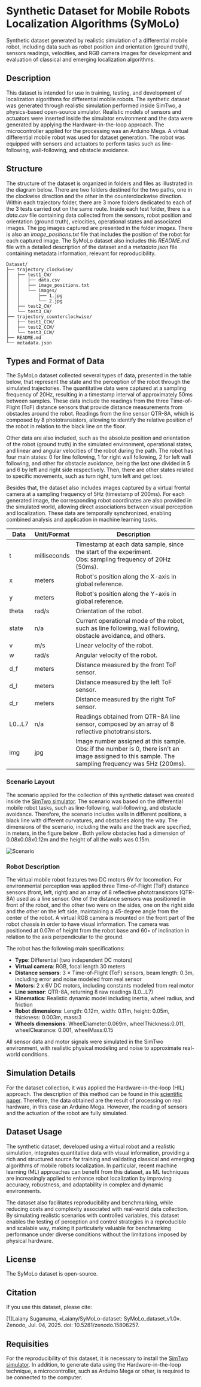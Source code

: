 # Synthetic Dataset for Mobile Robots Localization Algorithms (SyMoLo)

Synthetic dataset generated by realistic simulation of a differential mobile robot, including data such as robot position and orientation (ground truth), sensors readings, velocities, and RGB camera images for development and evaluation of classical and emerging localization algorithms.

## Description

This dataset is intended for use in training, testing, and development of localization algorithms for differential mobile robots. The synthetic dataset was generated through realistic simulation performed inside SimTwo, a physics-based open-source simulator. Realistic models of sensors and actuators were inserted inside the simulator environment and the data were generated by applying the Hardware-in-the-loop approach. The microcontroller applied for the processing was an Arduino Mega. A virtual differential mobile robot was used for dataset generation. The robot was equipped with sensors and actuators to perform tasks such as line-following, wall-following, and obstacle avoidance. 

## Structure

The structure of the dataset is organized in folders and files as illustrated in the diagram below. There are two folders destined for the two paths, one in the clockwise direction and the other in the counterclockwise direction. Within each trajectory folder, there are 3 more folders dedicated to each of the 3 tests carried out on the same route. Inside each test folder, there is a *data.csv* file containing data collected from the sensors, robot position and orientation (ground truth), velocities, operational states and associated images. The jpg images captured are presented in the folder *images*. There is also an *image_positions.txt* file that includes the position of the robot for each captured image. The SyMoLo dataset also includes this *README.md* file with a detailed description of the dataset and a *metadata.json* file containing metadata information, relevant for reproducibility.

```text
Dataset/
├── trajectory_clockwise/
│   ├── test1_CW/
│   │   ├── data.csv
│   │   ├── image_positions.txt
│   │   └── images/
│   │       ├── 1.jpg
│   │       └── 2.jpg
│   ├── test2_CW/
│   └── test3_CW/
├── trajectory_counterclockwise/
│   ├── test1_CCW/
│   ├── test2_CCW/
│   └── test3_CCW/
├── README.md
└── metadata.json
```

## Types and Format of Data

The SyMoLo dataset collected several types of data, presented in the table below, that represent the state and the perception of the robot through the simulated trajectories. The quantitative data were captured at a sampling frequency of 20Hz, resulting in a timestamp interval of approximately 50ms between samples. These data include the readings from the three Time-of-Flight (ToF) distance sensors that provide distance measurements from obstacles around the robot. Readings from the line sensor QTR-8A, which is composed by 8 phototransistors, allowing to identify the relative position of the robot in relation to the black line on the floor. 

Other data are also included, such as the absolute position and orientation of the robot (ground truth) in the simulated environment, operational states, and linear and angular velocities of the robot during the path. The robot has four main states: 0 for line following, 1 for right wall following, 2 for left wall following, and other for obstacle avoidance, being the last one divided in 5 and 6 by left and right side respectively. Then, there are other states related to specific movements, such as turn right, turn left and get lost.

Besides that, the dataset also includes images captured by a virtual frontal camera at a sampling frequency of 5Hz (timestamp of 200ms). For each generated image, the corresponding robot coordinates are also provided in the simulated world, allowing direct associations between visual perception and localization. These data are temporally synchronized, enabling combined analysis and application in machine learning tasks.     

| **Data** | **Unit/Format** | **Description** |
|---------|-----------------|-----------------|
| t | milliseconds | Timestamp at each data sample, since the start of the experiment. <br> Obs: sampling frequency of 20Hz (50ms). |
| x | meters | Robot's position along the X-axis in global reference. |
| y | meters | Robot's position along the Y-axis in global reference. |
| theta | rad/s | Orientation of the robot. |
| state | n/a | Current operational mode of the robot, such as line following, wall following, obstacle avoidance, and others. |
| v | m/s | Linear velocity of the robot. |
| w | rad/s | Angular velocity of the robot. |
| d_f | meters | Distance measured by the front ToF sensor. |
| d_l | meters | Distance measured by the left ToF sensor. |
| d_r | meters | Distance measured by the right ToF sensor. |
| L0...L7 | n/a | Readings obtained from QTR-8A line sensor, composed by an array of 8 reflective phototransistors. |
| img | jpg | Image number assigned at this sample. <br> Obs: if the number is 0, there isn't an image assigned to this sample. The sampling frequency was 5Hz (200ms). |

### Scenario Layout

The scenario applied for the collection of this synthetic dataset was created inside the [SimTwo simulator](https://github.com/P33a/SimTwo). The scenario was based on the differential mobile robot tasks, such as line-following, wall-following, and obstacle avoidance. Therefore, the scenario includes walls in different positions, a black line with different curvatures, and obstacles along the way. The dimensions of the scenario, including the walls and the track are specified, in meters, in the figure below . Both yellow obstacles had a dimension of 0.08x0.08x0.12m and the height of all the walls was 0.15m.

![Scenario](scenario.png)

### Robot Description

The virtual mobile robot features two DC motors 6V for locomotion. For environmental perception was applied three Time-of-Flight (ToF) distance sensors (front, left, right) and an array of 8 reflective phototransistors (QTR-8A) used as a line sensor. One of the distance sensors was positioned in front of the robot, and the other two were on the sides, one on the right side and the other on the left side, maintaining a 45-degree angle from the center of the robot. A virtual RGB camera is mounted on the front part of the robot chassis in order to have visual information. The camera was positioned at 0.07m of height from the robot base and 60◦ of inclination in relation to the axis perpendicular to the ground.  

The robot has the following main specifications:

- **Type**: Differential (two independent DC motors)
- **Virtual camera**: RGB, focal length 30 meters 
- **Distance sensors**: 3 × Time-of-Flight (ToF) sensors, beam length: 0.3m, including error and noise modeled from real sensor
- **Motors**: 2 x 6V DC motors, including constants modeled from real motor
- **Line sensor**: QTR-8A, returning 8 raw readings (L0...L7)
- **Kinematics**: Realistic dynamic model including inertia, wheel radius, and friction
- **Robot dimensions**: Length: 0.12m, width: 0.11m, height: 0.05m, thickness: 0.003m, mass:3
- **Wheels dimensions**: WheelDiameter:0.069m, wheelThickness:0.011, wheelClearance: 0.001, wheelMass:0.15              

All sensor data and motor signals were simulated in the SimTwo environment, with realistic physical modeling and noise to approximate real-world conditions.

## Simulation Details

For the dataset collection, it was applied the Hardware-in-the-loop (HIL) approach. The description of this method can be found in this [scientific paper](https://ieeexplore.ieee.org/document/10708336). Therefore, the data obtained are the result of processing on real hardware, in this case an Arduino Mega. However, the reading of sensors and the actuation of the robot are fully simulated. 

## Dataset Usage

The synthetic dataset, developed using a virtual robot and a realistic simulation, integrates quantitative data with visual information, providing a rich and structured source for training and validating classical and emerging algorithms of mobile robots localization. In particular, recent machine learning (ML) approaches can benefit from this dataset, as ML techniques are increasingly applied to enhance robot localization by improving accuracy, robustness, and adaptability in complex and dynamic environments.

The dataset also facilitates reproducibility and benchmarking, while reducing costs and complexity associated with real-world data collection. By simulating realistic scenarios with controlled variables, this dataset enables the testing of perception and control strategies in a reproducible and scalable way, making it particularly valuable for benchmarking performance under diverse conditions without the limitations imposed by physical hardware. 

## License

The SyMoLo dataset  is open-source.

## Citation

If you use this dataset, please cite:  

[1]Laiany Suganuma, «Laiany/SyMoLo-dataset: SyMoLo_dataset_v1.0». Zenodo, Jul. 04, 2025. doi: 10.5281/zenodo.15806257.

## Requisities

For the reproducibility of this dataset, it is necessary to install the [SimTwo simulator](https://github.com/P33a/SimTwo).
In addition, to generate data using the Hardware-in-the-loop technique, a microcontroller, such as Arduino Mega or other, is required to be connected to the computer.


